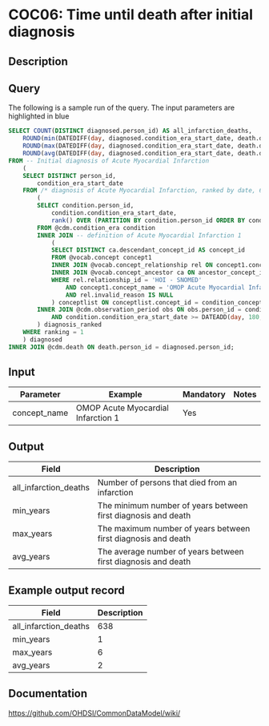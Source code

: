 <!---
Group:condition occurrence combinations
Name:COC06 Time until death after initial diagnosis
Author:Patrick Ryan
CDM Version: 5.3
-->

# COC06: Time until death after initial diagnosis

## Description


## Query
The following is a sample run of the query. The input parameters are highlighted in  blue  

```sql
SELECT COUNT(DISTINCT diagnosed.person_id) AS all_infarction_deaths,
	ROUND(min(DATEDIFF(day, diagnosed.condition_era_start_date, death.death_date)) / 365, 1) AS min_years,
	ROUND(max(DATEDIFF(day, diagnosed.condition_era_start_date, death.death_date)) / 365, 1) AS max_years,
	ROUND(avg(DATEDIFF(day, diagnosed.condition_era_start_date, death.death_date)) / 365, 1) AS avg_years
FROM -- Initial diagnosis of Acute Myocardial Infarction
	(
	SELECT DISTINCT person_id,
		condition_era_start_date
	FROM /* diagnosis of Acute Myocardial Infarction, ranked by date, 6 month clean*/
		(
		SELECT condition.person_id,
			condition.condition_era_start_date,
			rank() OVER (PARTITION BY condition.person_id ORDER BY condition_era_start_date) AS ranking
		FROM @cdm.condition_era condition
		INNER JOIN -- definition of Acute Myocardial Infarction 1
			(
			SELECT DISTINCT ca.descendant_concept_id AS concept_id
			FROM @vocab.concept concept1
			INNER JOIN @vocab.concept_relationship rel ON concept1.concept_id = rel.concept_id_1
			INNER JOIN @vocab.concept_ancestor ca ON ancestor_concept_id = concept_id_2
			WHERE rel.relationship_id = 'HOI - SNOMED'
				AND concept1.concept_name = 'OMOP Acute Myocardial Infarction 1'
				AND rel.invalid_reason IS NULL
			) conceptlist ON conceptlist.concept_id = condition_concept_id
		INNER JOIN @cdm.observation_period obs ON obs.person_id = condition.person_id
			AND condition.condition_era_start_date >= DATEADD(day, 180, obs.observation_period_start_date)
		) diagnosis_ranked
	WHERE ranking = 1
	) diagnosed
INNER JOIN @cdm.death ON death.person_id = diagnosed.person_id;
```
## Input

|  Parameter |  Example |  Mandatory |  Notes |
| --- | --- | --- | --- |
| concept_name | OMOP Acute Myocardial Infarction 1 | Yes |   |

## Output

|  Field |  Description |
| --- | --- |
| all_infarction_deaths | Number of persons that died from an infarction |
| min_years | The minimum number of years between first diagnosis and death |
| max_years | The maximum number of years between first diagnosis and death |
| avg_years | The average number of years between first diagnosis and death |

## Example output record

|  Field |  Description |
| --- | --- |
| all_infarction_deaths | 638 |
| min_years | 1 |
| max_years | 6 |
| avg_years | 2 |

## Documentation
https://github.com/OHDSI/CommonDataModel/wiki/
